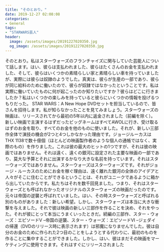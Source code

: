 ```yaml
---
title: "そのとおり。"
date: 2019-12-27 02:08:08
categories:
- General
tags:
- "STARWARS芸人"
header:
  image: /assets/images/20191227020350.jpg
  og_image: /assets/images/20191227020350.jpg
---
```


そのとおり。私はスターウォーズのフランチャイズに関与していた芸能人について話します。はい、彼らは支払われました、彼らはたくさんのお金を支払われました、そして、彼らはいくつかの素晴らしい家と素晴らしい車を持っていましたが、実際には彼らは奴隷のようでした。真実は、彼らが生産の一部であり、彼らが同じ給料のために働いたので、彼らが奴隷ではなかったということです。私は実際に働いていたものに何が起こったのか知りたいですか？彼らはどこに行きましたか？私はいくつかの楽しみを持っていると彼らにいくつかの情報を投げるつもりだった。 STAR WARS：A New Hope DVDセットを担当しているので、皆さんを招待します。私が知らなかったことを見てみましょう。スターウォーズの映画は、リリースされてから最初の5年以内に返金されました（前編を除く）。新しい映画で主演するはずだったビッグネームはすべてAWOLに行き、受け取るはずのお金を取り、すべてのお金を他のものに使いました。それが、新しい三部作全体で演技の機会が2つと4つしかなかった理由です。ジョージルーカスはTHX 1138で数十億個（ほとんどの映画製作者のような個人の通帳ではなく、実際のもの）を作りました。これは彼の最大のヒットの1つですが、それは彼の映画ではありません。それは遠く、遠くの銀河に設定された主要な映画の一部であり、莫大な予算とそれに出演するかなり大きな名前を持っています。それはスターウォーズではありません。スターウォーズはスターウォーズです。それがジョージ・ルーカスのためにお金を稼ぐ理由は、遠く離れた銀河の全体のアイデアと人々がそこに住むことができるということは、それがユニークであるように箱から出していたからです。私たちはそれを数千回見ました。つまり、それはスターウォーズとも呼ばれなかったオリジナルのスターウォーズの映画だったのです。元々は帝国の逆襲と呼ばれていました。はい、その時スターウォーズと呼ばれる別のものがありました：新しい希望。しかし、スターウォーズは本当に大きな衝撃を与えました。それで彼は映画の新しい三部作を作ることを決め、それをやった。それが彼にとって本当にうまくいったときだ。続編の三部作、スター・ウォーズ：エピソードV –帝国の逆襲、スター・ウォーズ：エピソードVI –ジェダイの帰還（DVDのリリース時に表示されます）は邪魔になりませんでした。彼は自分のお金のために作られた2つ目のことをしようとする代わりに、最初のものを作ることに集中することができました。しかし、はい、彼はまだその映画をマーケティングに使用できます。それはすぐにリリースされました
